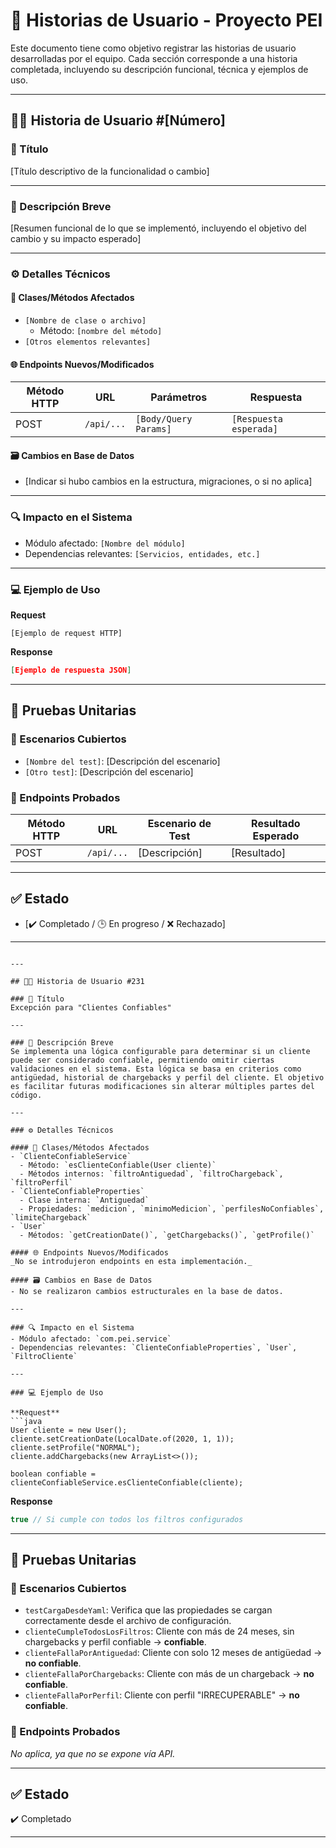 
# 📘 Historias de Usuario - Proyecto PEI

Este documento tiene como objetivo registrar las historias de usuario desarrolladas por el equipo. Cada sección corresponde a una historia completada, incluyendo su descripción funcional, técnica y ejemplos de uso.

---

## 🧑‍💻 Historia de Usuario #[Número]

### 📝 Título
[Título descriptivo de la funcionalidad o cambio]

---

### 📌 Descripción Breve
[Resumen funcional de lo que se implementó, incluyendo el objetivo del cambio y su impacto esperado]

---

### ⚙️ Detalles Técnicos

#### 🧩 Clases/Métodos Afectados
- `[Nombre de clase o archivo]`
  - Método: `[nombre del método]`
- `[Otros elementos relevantes]`

#### 🌐 Endpoints Nuevos/Modificados
| Método HTTP | URL | Parámetros | Respuesta |
|-------------|-----|------------|-----------|
| POST        | `/api/...` | `[Body/Query Params]` | `[Respuesta esperada]` |

#### 🗃️ Cambios en Base de Datos
- [Indicar si hubo cambios en la estructura, migraciones, o si no aplica]

---

### 🔍 Impacto en el Sistema
- Módulo afectado: `[Nombre del módulo]`
- Dependencias relevantes: `[Servicios, entidades, etc.]`

---

### 💻 Ejemplo de Uso

**Request**
```http
[Ejemplo de request HTTP]
```

**Response**
```json
[Ejemplo de respuesta JSON]
```

---

## 🧪 Pruebas Unitarias

### 🧪 Escenarios Cubiertos
- `[Nombre del test]`: [Descripción del escenario]
- `[Otro test]`: [Descripción del escenario]

### 🧪 Endpoints Probados
| Método HTTP | URL | Escenario de Test | Resultado Esperado |
|-------------|-----|-------------------|---------------------|
| POST        | `/api/...` | [Descripción] | [Resultado] |

---

## ✅ Estado
- [✔️ Completado / 🕒 En progreso / ❌ Rechazado]

---

```

---

## 👨‍💻 Historia de Usuario #231

### 📝 Título  
Excepción para "Clientes Confiables"

---

### 📌 Descripción Breve  
Se implementa una lógica configurable para determinar si un cliente puede ser considerado confiable, permitiendo omitir ciertas validaciones en el sistema. Esta lógica se basa en criterios como antigüedad, historial de chargebacks y perfil del cliente. El objetivo es facilitar futuras modificaciones sin alterar múltiples partes del código.

---

### ⚙️ Detalles Técnicos  

#### 🧪 Clases/Métodos Afectados  
- `ClienteConfiableService`
  - Método: `esClienteConfiable(User cliente)`
  - Métodos internos: `filtroAntiguedad`, `filtroChargeback`, `filtroPerfil`
- `ClienteConfiableProperties`
  - Clase interna: `Antiguedad`
  - Propiedades: `medicion`, `minimoMedicion`, `perfilesNoConfiables`, `limiteChargeback`
- `User`
  - Métodos: `getCreationDate()`, `getChargebacks()`, `getProfile()`

#### 🌐 Endpoints Nuevos/Modificados  
_No se introdujeron endpoints en esta implementación._

#### 🗃️ Cambios en Base de Datos  
- No se realizaron cambios estructurales en la base de datos.

---

### 🔍 Impacto en el Sistema  
- Módulo afectado: `com.pei.service`
- Dependencias relevantes: `ClienteConfiableProperties`, `User`, `FiltroCliente`

---

### 💻 Ejemplo de Uso  

**Request**  
```java
User cliente = new User();
cliente.setCreationDate(LocalDate.of(2020, 1, 1));
cliente.setProfile("NORMAL");
cliente.addChargebacks(new ArrayList<>());

boolean confiable = clienteConfiableService.esClienteConfiable(cliente);
```

**Response**
```java
true // Si cumple con todos los filtros configurados
```

---

## 🧪 Pruebas Unitarias

### 🧪 Escenarios Cubiertos
- `testCargaDesdeYaml`: Verifica que las propiedades se cargan correctamente desde el archivo de configuración.
- `clienteCumpleTodosLosFiltros`: Cliente con más de 24 meses, sin chargebacks y perfil confiable → **confiable**.
- `clienteFallaPorAntiguedad`: Cliente con solo 12 meses de antigüedad → **no confiable**.
- `clienteFallaPorChargebacks`: Cliente con más de un chargeback → **no confiable**.
- `clienteFallaPorPerfil`: Cliente con perfil "IRRECUPERABLE" → **no confiable**.

### 🧪 Endpoints Probados
_No aplica, ya que no se expone vía API._

---

## ✅ Estado
✔️ Completado

---
